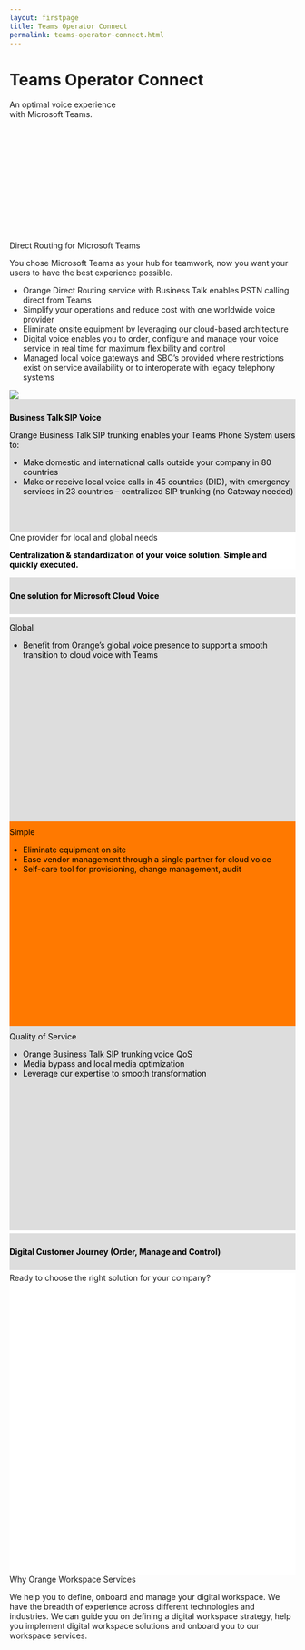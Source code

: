 ```yaml
---
layout: firstpage
title: Teams Operator Connect
permalink: teams-operator-connect.html
---
```


<style type="text/css">
    
    .jumbotron-height {
        height: 300px;

    }

    .jumbotron-white {
        background-color: #FFFFFF;

    }

    .jumbotron-black {
        background-color: #000000;

    }

    .jumbotron-grey {
        background-color: #DDDDDD;

    }

    .jumbotron-orange {
        background-color: #FF7900;

    }

    .p-black {
        color: #000000;

    }

    .div-black {
        color: #000000;

    }

    .div-border {
        border-style: solid;
        border-color: #DDDDDD;

    }

    .col-md-4-grey {
        background-color: #DDDDDD;
        color: #000000;
        padding-top: 10px;
        padding-bottom: 50px;

    }

    .col-md-4-orange {
        background-color: #FF7900;
        color: #000000;
        padding-top: 10px;
        padding-bottom: 50px;

    }

    .col-md-12-grey {
        background-color: #DDDDDD;
        color: #000000;
        padding-top: 10px;
        padding-bottom: 10px;
        margin-top: 5px;
        margin-bottom: 5px;

    }

    .bgimg0 {
        background-image: url('../images/teams-operator-connect-bg.png');
        background-position: center top 20%;
        background-size: cover;
        background-repeat: no-repeat;

    }

    .img1 {
        background-image: url('../images/microsoftteams-image_no1.png');
        background-position: center;
        background-size: contain;
        background-repeat: no-repeat;
        height: 500px;

    }

</style>

<!-- Title Row -->

<div class="jumbotron jumbotron-height bgimg0">
    <div class="container">
        <h1>Teams Operator Connect</h1>
        <p></p>
        <p>An optimal voice experience<br>
        with Microsoft Teams.</p>
    </div>
</div>

<!-- Row 2 -->

<div class="jumbotron">
    <div class="container">
        <div class="col-md-8">
            <h7>Direct Routing for Microsoft Teams</h7>
            <p class="lead">You chose Microsoft Teams as your hub for teamwork, now you want your users to have the best experience possible.</p>
            <p class="lead">
            <ul>
                <li class="lead">Orange Direct Routing service with Business Talk enables PSTN calling direct from Teams</li>
                <li class="lead">Simplify your operations and reduce cost with one worldwide voice provider</li>
                <li class="lead">Eliminate onsite equipment by leveraging our cloud-based architecture</li>
                <li class="lead">Digital voice enables you to order, configure and manage your voice service in real time for maximum flexibility and control</li>
                <li class="lead">Managed local voice gateways and SBC’s provided where restrictions exist on service availability or to interoperate with legacy telephony  systems</li>
            </ul>
            </p>
            <div><img src="{{ "/images/orange-business-services-logo_200px-500px.png" | relative_url }}"></div>
        </div>
        <div class="col-md-4 col-md-4-grey">
        <p class="lead"><b>Business Talk SIP Voice</b></p>
        <p class="lead">Orange Business Talk SIP trunking enables your Teams Phone System users to:</p>
        <p class="lead">
            <ul>
                <li class="lead">Make domestic and international calls outside your company in 80 countries</li>
                <li class="lead">Make or receive local voice calls in 45 countries (DID), with emergency services in 23 countries – centralized SIP trunking (no Gateway needed)</li>
            </ul>
        </p>
        </div>
    </div>
</div>

<!-- Title Row 2 -->

<div class="jumbotron jumbotron-white">
    <div class="container">
        <h7 class="header-light regular-pad">One provider for local and global needs</h7>
        <p class="lead p-black"><b>Centralization & standardization of your voice solution. Simple and quickly executed.</b></p>
    </div>
</div>

<!-- Row 3 -->

<div class="jumbotron jumbotron-white">
    <div class="container">
        <div class="col-md-12 col-md-12-grey">
            <p class="lead"><b>One solution for Microsoft Cloud Voice</b></p>
        </div>
    </div>
    <div class="container">
        <div class="col-md-4 col-md-4-grey" style="height: 300px;">
            <h7>Global</h7>
            <p class="lead">
            <ul> 
                <li class="lead">Benefit from Orange’s global voice presence to support a smooth transition to cloud voice with Teams</li>
            </ul>
            </p>
        </div>
        <div class="col-md-4 col-md-4-orange" style="height: 300px;">
            <h11>Simple</h11>
            <p class="lead">
            <ul>
                <li class="lead">Eliminate equipment on site</li>
                <li class="lead">Ease vendor management through a single partner for cloud voice</li>
                <li class="lead">Self-care tool for provisioning, change management, audit</li>
            </ul>
            </p>
        </div>
        <div class="col-md-4 col-md-4-grey" style="height: 300px;">
            <h7>Quality of Service</h7>
            <p class="lead">
            <ul>
                <li class="lead">Orange Business Talk SIP trunking voice QoS</li>
                <li class="lead">Media bypass and local media optimization</li>
                <li class="lead">Leverage our expertise to smooth transformation</li>
            </ul>
            </p>
        </div>
    </div>
    <div class="container">
        <div class="col-md-12 col-md-12-grey">
            <p class="lead"><b>Digital Customer Journey (Order, Manage and Control)</b></p>
        </div>
    </div>
</div>

<!-- Title Row 4 -->

<div class="jumbotron jumbotron-white">
    <div class="container">
        <h7 class="header-light regular-pad">Ready to choose the right solution for your company?</h7>
        <p></p>
    </div>
    <div class="img1"></div>
</div>

<!-- Row 5 -->

<div class="jumbotron">
    <div class="container">
        <div class="col-md-12">
            <h7>Why Orange Workspace Services</h7>
            <p class="lead">We help you to define, onboard and manage your digital workspace. We have the breadth of experience across different technologies and industries. We can guide you on defining a digital workspace strategy, help you implement digital workspace solutions and onboard you to our workspace services.</p>
        </div>
    </div>
</div>